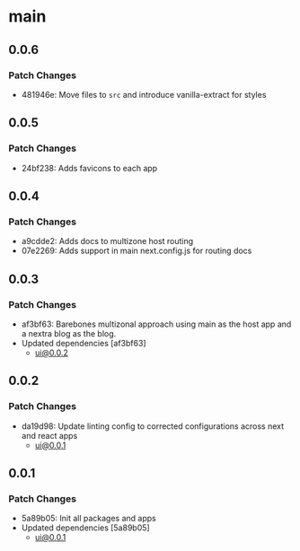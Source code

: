 # main

## 0.0.6

### Patch Changes

- 481946e: Move files to `src` and introduce vanilla-extract for styles

## 0.0.5

### Patch Changes

- 24bf238: Adds favicons to each app

## 0.0.4

### Patch Changes

- a9cdde2: Adds docs to multizone host routing
- 07e2269: Adds support in main next.config.js for routing docs

## 0.0.3

### Patch Changes

- af3bf63: Barebones multizonal approach using main as the host app and a nextra blog as the blog.
- Updated dependencies [af3bf63]
  - ui@0.0.2

## 0.0.2

### Patch Changes

- da19d98: Update linting config to corrected configurations across next and react apps
  - ui@0.0.1

## 0.0.1

### Patch Changes

- 5a89b05: Init all packages and apps
- Updated dependencies [5a89b05]
  - ui@0.0.1
